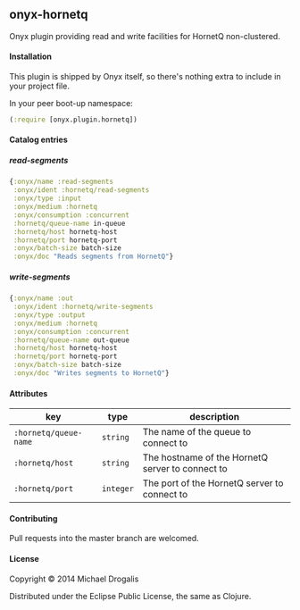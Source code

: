 ## onyx-hornetq

Onyx plugin providing read and write facilities for HornetQ non-clustered.

#### Installation

This plugin is shipped by Onyx itself, so there's nothing extra to include in your project file.

In your peer boot-up namespace:

```clojure
(:require [onyx.plugin.hornetq])
```

#### Catalog entries

##### read-segments

```clojure
{:onyx/name :read-segments
 :onyx/ident :hornetq/read-segments
 :onyx/type :input
 :onyx/medium :hornetq
 :onyx/consumption :concurrent
 :hornetq/queue-name in-queue
 :hornetq/host hornetq-host
 :hornetq/port hornetq-port
 :onyx/batch-size batch-size
 :onyx/doc "Reads segments from HornetQ"}
```

##### write-segments

```clojure
{:onyx/name :out
 :onyx/ident :hornetq/write-segments
 :onyx/type :output
 :onyx/medium :hornetq
 :onyx/consumption :concurrent
 :hornetq/queue-name out-queue
 :hornetq/host hornetq-host
 :hornetq/port hornetq-port
 :onyx/batch-size batch-size
 :onyx/doc "Writes segments to HornetQ"}
```

#### Attributes

|key                     | type      | description
|------------------------|-----------|------------
|`:hornetq/queue-name`   | `string`  | The name of the queue to connect to
|`:hornetq/host`         | `string`  | The hostname of the HornetQ server to connect to
|`:hornetq/port`         | `integer` | The port of the HornetQ server to connect to

#### Contributing

Pull requests into the master branch are welcomed.

#### License

Copyright © 2014 Michael Drogalis

Distributed under the Eclipse Public License, the same as Clojure.
